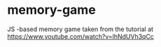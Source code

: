 # memory-game
JS -based memory game taken from the tutorial at https://www.youtube.com/watch?v=lhNdUVh3qCc 
